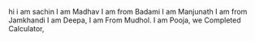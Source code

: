  hi 
 i am sachin
 I am Madhav 
 I am from Badami
 I am Manjunath
 I am from Jamkhandi
 I am Deepa,
 I am From Mudhol.
 I am Pooja,
 we Completed Calculator,
